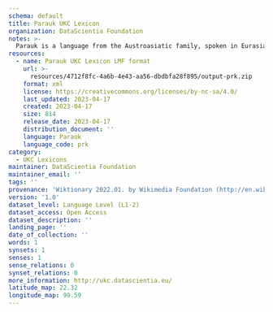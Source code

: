 ```yaml
---
schema: default
title: Parauk UKC Lexicon
organization: DataScientia Foundation
notes: >-
  Parauk is a language from the Austroasiatic family, spoken in Eurasia. The UKC Lexicon of Parauk is represented as a lexico-semantic network. It consists of words, word senses, synsets, as well as sense-level and synset-level relationships.
resources:
  - name: Parauk UKC Lexicon LMF format
    url: >-
      resources/4712f8fc-4a6b-4e43-aa56-dbdbfa28f895/output-prk.zip
    format: xml
    license: https://creativecommons.org/licenses/by-nc-sa/4.0/
    last_updated: 2023-04-17
    created: 2023-04-17
    size: 814
    release_date: 2023-04-17
    distribution_document: ''
    language: Parauk
    language_code: prk
category:
  - UKC Lexicons
maintainer: DataScientia Foundation
maintainer_email: ''
tags: ''
provenance: 'Wiktionary 2022.01. by Wikimedia Foundation (http://en.wiktionary.org); Princeton WordNet 2.1 by Princeton University (https://wordnet.princeton.edu)'
version: '1.0'
dataset_level: Language Level (L1-2)
dataset_access: Open Access
dataset_description: ''
landing_page: ''
date_of_collection: ''
words: 1
synsets: 1
senses: 1
sense_relations: 0
synset_relations: 0
more_information: http://ukc.datascientia.eu/
latitude_map: 22.32
longitude_map: 99.59
---
```

